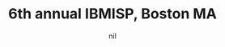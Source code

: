 ---
title: "6th annual IBMISP, Boston MA"
project_id: 
date: nil
conference_id: ""
presenters:
   - peter_bandettini
summary: "6th annual IBMISP, Boston MA"
file: /assets/presentations/
filename: 
layout: presentation
---